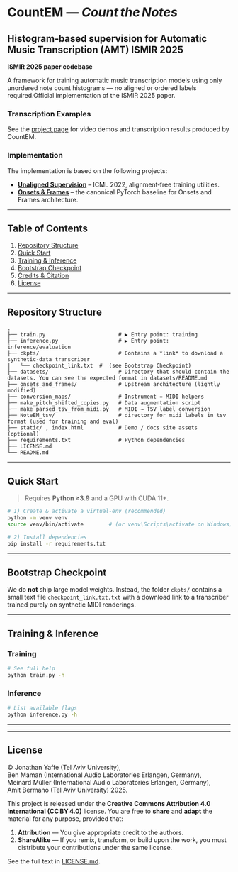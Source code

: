# CountEM — *Count the Notes*

## Histogram‑based supervision for Automatic Music Transcription (AMT) ISMIR 2025 

**ISMIR 2025 paper codebase**

A framework for training automatic music transcription models using only unordered note count histograms — no aligned or ordered labels required.Official implementation of the ISMIR 2025 paper.

### Transcription Examples
See the [project page](https://yoni-yaffe.github.io/count-the-notes/) for video demos and transcription results produced by CountEM.

### Implementation
The implementation is based on the following projects:

* **[Unaligned Supervision](https://github.com/benadar293/benadar293.github.io)** – ICML 2022, alignment‑free training utilities.
* **[Onsets & Frames](https://github.com/jongwook/onsets-and-frames)** – the canonical PyTorch baseline for Onsets and Frames architecture.

---

## Table of Contents

1. [Repository Structure](#repository-structure)
2. [Quick Start](#quick-start)
3. [Training & Inference](#training--inference)
4. [Bootstrap Checkpoint](#bootstrap-checkpoint)
5. [Credits & Citation](#credits--citation)
6. [License](#license)

---

## Repository Structure

```
.
├── train.py                       # ▶ Entry point: training
├── inference.py                   # ▶ Entry point: inference/evaluation
├── ckpts/                         # Contains a *link* to download a synthetic‑data transcriber
│   └── checkpoint_link.txt  #  (see Bootstrap Checkpoint)
├── datasets/                      # Directory that should contain the datasets. You can see the expected format in datasets/README.md
├── onsets_and_frames/             # Upstream architecture (lightly modified)
├── conversion_maps/               # Instrument ↔︎ MIDI helpers
├── make_pitch_shifted_copies.py   # Data augmentation script
├── make_parsed_tsv_from_midi.py   # MIDI → TSV label conversion
├── NoteEM_tsv/                    # directory for midi labels in tsv format (used for training and eval)
├── static/ , index.html           # Demo / docs site assets (optional)
├── requirements.txt               # Python dependencies
├── LICENSE.md
└── README.md
```

---

## Quick Start

> Requires **Python ≥3.9** and a GPU with CUDA 11+.

```bash
# 1) Create & activate a virtual‑env (recommended)
python -m venv venv
source venv/bin/activate        # (or venv\Scripts\activate on Windows)

# 2) Install dependencies
pip install -r requirements.txt

```

---
## Bootstrap Checkpoint

We do **not** ship large model weights.
Instead, the folder `ckpts/` contains a small text file `checkpoint_link.txt.txt` with a download link to a transcriber trained purely on synthetic MIDI renderings.


---

## Training & Inference

### Training


```bash
# See full help
python train.py -h
```

### Inference

```bash
# List available flags
python inference.py -h
```
---



<!-- ## Credits & Citation

If you build on this work, please cite our paper **and** the upstream repos we extend.

```bibtex
@inproceedings{yaffe2025countem,
  title     = {Count the Notes: Histogram‑Based Supervision for Automatic Music Transcription},
  author    = {Jonathan Yaffe and Ben Maman and Meinard Müller and Amit Bermano},
  booktitle = {Proc. ISMIR},
  year      = {2025}
}
``` -->

<!-- * Unaligned Supervision for AMT in the Wild (ICML 2022) — Maman & Bermano.
* Onsets & Frames (ISMIR 2018) — Hawthorne *et al.* -->

---

## License

© Jonathan Yaffe (Tel Aviv University), Ben Maman (International Audio Laboratories Erlangen, Germany),
Meinard Müller (International Audio Laboratories Erlangen, Germany), Amit Bermano (Tel Aviv University) 2025.

This project is released under the **Creative Commons Attribution 4.0 International (CC BY 4.0)** license.
You are free to **share** and **adapt** the material for any purpose, provided that:

1. **Attribution** — You give appropriate credit to the authors.
2. **ShareAlike** — If you remix, transform, or build upon the work, you must distribute your contributions under the same license.

See the full text in [LICENSE.md](LICENSE.md).
